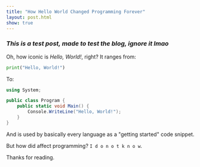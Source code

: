 ```yaml
---
title: "How Hello World Changed Programming Forever"
layout: post.html
show: true
---
```


### *This is a test post, made to test the blog, ignore it lmao*

Oh, how iconic is *Hello, World!*, right? It ranges from:
```python
print("Hello, World!")
```
To:
```cs
using System;

public class Program {
    public static void Main() {
        Console.WriteLine("Hello, World!");
    }
}
```
And is used by basically every language as a "getting started" code snippet.

But how did affect programming? `I d o n o t k n o w`.

Thanks for reading.
